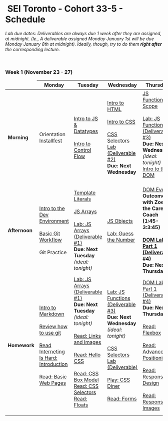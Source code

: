 <h1><img src="https://ga-dash.s3.amazonaws.com/production/assets/logo-9f88ae6c9c3871690e33280fcf557f33.png" alt="" style="max-width:100%;"></a> SEI Toronto - Cohort 33-5 - Schedule</h1>

<i>Lab due dates: Deliverables are always due 1 week after they are assigned, at midnight. (Ie., A deliverable assigned Monday January 1st will be due Monday January 8th at midnight). Ideally, though, try to do them <strong>right after</strong> the corresponding lecture.</i>

<br>

### Week 1 (November 23 - 27)

<table>
<thead>
<tr>
  <td></td>
  <th>Monday</th>
  <th>Tuesday</th>
  <th>Wednesday</th>
  <th>Thursday</th>
  <th>Friday</th>
</tr>
</thead>
<tbody>

<tr>
  <td><strong>Morning</strong></td>
  <td>
    Orientation
    </br>
    <a href="w01/d1/installfest.md">Installfest</a>
  </td>
  <td>
    <a href="w01/d2/js-intro-datatypes.md">Intro to JS & Datatypes</a></br></br>
    <a href="w01/d2/js-control-flow.md">Intro to Control Flow</a>
  </td>
  <td>
    <a href="w01/d3/intro-to-html.md">Intro to HTML</a></br></br>
    <a href="w01/d3/intro-to-css.md">Intro to CSS</a></br></br>
    <a href="w01/d3/css-selectors-lab">CSS Selectors Lab (Deliverable #2)</a><br /> <strong>Due: Next Wednesday</strong>
  </td>
  <td>
      <a href="w01/d3/js-functions-and-scope.md">JS Functions & Scope</a></br></br>
      <a href="w01/d3/js-functions-lab.md">Lab: JS Functions (Deliverable #3)</a><br /><strong>Due: Next Wednesday</strong> <br /><em>(ideal: tonight)</em>
      <a href="w01/d4/dom-intro.md">Intro to the DOM</a></br></br>
  </td>
  <td>
    <a href="w02/d1/css-flexbox-grid.md">CSS Flexbox & Grid</a></br></br>
    <a href="w02/d1/css-flexbox-grid-lab">CSS Flexbox & Grid Lab (Deliverable #7)</a></br><strong>Due: Next Monday</strong>    
  </td>
</tr>

<tr>
  <td><strong>Afternoon</strong></td>
  <td>
    <a href="w01/d1/intro-dev-env.md">Intro to the Dev Environment</a></br></br>
    <a href="w01/d1/git-intro-workflow.md">Basic Git Workflow</a></br></br>
    Git Practice
  </td>
  <td>
    <a href="w01/d2/template-literals-walkthru.md">Template Literals</a></br></br>
    <a href="w01/d2/js-arrays.md">JS Arrays</a></br></br>
    <a href="w01/d2/js-arrays-lab.md">Lab: JS Arrays (Deliverable #1)</a><br /> <strong>Due: Next Tuesday</strong> <br /><em>(ideal: tonight)</em>
  </td>
  <td>
    <a href="w01/d4/js-objects.md">JS Objects</a></br></br>
    <a href="w01/d4/js-objects-lab.md">Lab: Guess the Number</a>
  </td>
  <td>
    <a href="w01/d5/dom-events.md">DOM Events</a>
    <b>Outcomes with Zoe the Career Coach (1:45-3:3:45)<br /><br />
    <a href="w01/d4/dom-practice-lab-1.md">DOM Lab Part 1 (Deliverable #4)</a></br><strong>Due: Next Thursday</strong>
  </td>
  <td>
    <a href="w02/d1/responsive-design.md">Responsive Design</a></br></br>
    <a href="w02/d1/media-queries-lab.md">Media Queries Lab</a>
  </td>
</tr>

<tr>
  <td><strong>Homework</strong></td>
  <td>
    <a href="w01/d1/hw-markdown-intro.md">Intro to Markdown</a></br></br>
    <a href="w01/d1/git-intro-workflow.md">Review how to use git</a></br></br>
    <a href="https://www.internetingishard.com/html-and-css/introduction/">Read Interneting Is Hard: Introduction</a></br></br>
    <a href="https://www.internetingishard.com/html-and-css/basic-web-pages/">Read: Basic Web Pages</a>
  </td>
  <td>
    <a href="w01/d2/js-arrays-lab.md">Lab: JS Arrays (Deliverable #1)</a><br /> <strong>Due: Next Tuesday</strong> <br /><em>(ideal: tonight)</em></br></br>
    <a href="https://www.internetingishard.com/html-and-css/links-and-images/">Read: Links and Images</a></br></br>
    <a href="https://www.internetingishard.com/html-and-css/hello-css/">Read: Hello CSS</a></br></br>
    <a href="https://www.internetingishard.com/html-and-css/css-box-model/">Read: CSS Box Model</a><br>
    <a href="https://www.internetingishard.com/html-and-css/css-selectors/">Read: CSS Selectors</a>
        <a href="https://www.internetingishard.com/html-and-css/floats/">Read: Floats</a></br></br>
  </td>
  <td>
    <a href="w01/d3/js-functions-lab.md">Lab: JS Functions (Deliverable #3)</a><br /><strong>Due: Next Wednesday</strong> <br /><em>(ideal: tonight)</em></br></br>
    <a href="w01/d3/css-selectors-lab">CSS Selectors Lab (Deliverable)</a></br></br>
    <a href="https://flukeout.github.io/">Play: CSS Diner</a></br></br>
    <a href="https://www.internetingishard.com/html-and-css/forms/">Read: Forms</a>
  </td>
  <td>
    <a href="w01/d4/dom-practice-lab-1.md">DOM Lab Part 1 (Deliverable #4)</a></br><strong>Due: Next Thursday</strong></br></br>
    <a href="https://www.internetingishard.com/html-and-css/flexbox/">Read: Flexbox</a></br></br>
    <a href="https://www.internetingishard.com/html-and-css/advanced-positioning/">Read: Advanced Positioning</a></br></br>
    <a href="https://www.internetingishard.com/html-and-css/responsive-design/">Read: Responsive Design</a></br></br>
    <a href="https://www.internetingishard.com/html-and-css/responsive-images/">Read: Responsive Images</a>
  </td>
  <td>
    <a href="w02/d1/css-flexbox-grid-lab">CSS Flexbox & Grid Lab (Deliverable #7)</a></br><strong>Due: Next Monday</strong></br></br>
    <a href="w02/d1/media-queries-lab.md">Media Queries Lab</a></br></br>
    <a href="https://flexboxfroggy.com/">Play: Flexbox Froggy</a></br></br>
    <a href="https://cssgridgarden.com/">Play: CSS Grid Garden</a><br>br>
    </br>
  </td>
</tr>
</tbody>
</table>

